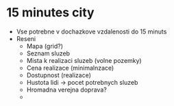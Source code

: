 # 15 minutes city
* Vse potrebne v dochazkove vzdalenosti do 15 minuts
* Reseni
  * Mapa (grid?)
  * Seznam sluzeb
  * Mista k realizaci sluzeb (volne pozemky)
  * Cena realizace (minimalnzace)
  * Dostupnost (realizace)
  * Hustota lidi -> pocet potrebnych sluzeb
  * Hromadna verejna doprava?
  * 